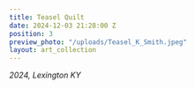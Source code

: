 ```yaml
---
title: Teasel Quilt
date: 2024-12-03 21:28:00 Z
position: 3
preview_photo: "/uploads/Teasel_K_Smith.jpeg"
layout: art_collection
---
```


*2024, Lexington KY* <br>
